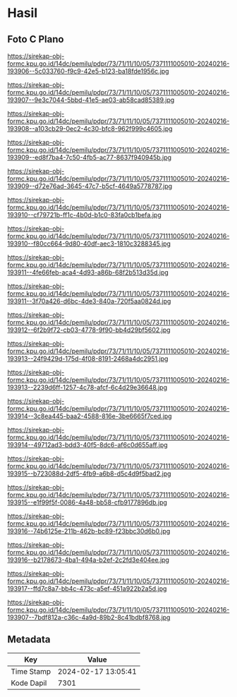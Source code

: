 # Hasil

## Foto C Plano

https://sirekap-obj-formc.kpu.go.id/14dc/pemilu/pdpr/73/71/11/10/05/7371111005010-20240216-193906--5c033760-f9c9-42e5-b123-ba18fde1956c.jpg

https://sirekap-obj-formc.kpu.go.id/14dc/pemilu/pdpr/73/71/11/10/05/7371111005010-20240216-193907--9e3c7044-5bbd-41e5-ae03-ab58cad85389.jpg

https://sirekap-obj-formc.kpu.go.id/14dc/pemilu/pdpr/73/71/11/10/05/7371111005010-20240216-193908--a103cb29-0ec2-4c30-bfc8-962f999c4605.jpg

https://sirekap-obj-formc.kpu.go.id/14dc/pemilu/pdpr/73/71/11/10/05/7371111005010-20240216-193909--ed8f7ba4-7c50-4fb5-ac77-8637f940945b.jpg

https://sirekap-obj-formc.kpu.go.id/14dc/pemilu/pdpr/73/71/11/10/05/7371111005010-20240216-193909--d72e76ad-3645-47c7-b5cf-4649a5778787.jpg

https://sirekap-obj-formc.kpu.go.id/14dc/pemilu/pdpr/73/71/11/10/05/7371111005010-20240216-193910--cf79721b-ff1c-4b0d-b1c0-83fa0cb1befa.jpg

https://sirekap-obj-formc.kpu.go.id/14dc/pemilu/pdpr/73/71/11/10/05/7371111005010-20240216-193910--f80cc664-9d80-40df-aec3-1810c3288345.jpg

https://sirekap-obj-formc.kpu.go.id/14dc/pemilu/pdpr/73/71/11/10/05/7371111005010-20240216-193911--4fe66feb-aca4-4d93-a86b-68f2b513d35d.jpg

https://sirekap-obj-formc.kpu.go.id/14dc/pemilu/pdpr/73/71/11/10/05/7371111005010-20240216-193911--3f70a426-d6bc-4de3-840a-720f5aa0824d.jpg

https://sirekap-obj-formc.kpu.go.id/14dc/pemilu/pdpr/73/71/11/10/05/7371111005010-20240216-193912--6f2b9f72-cb03-4778-9f90-bb4d29bf5602.jpg

https://sirekap-obj-formc.kpu.go.id/14dc/pemilu/pdpr/73/71/11/10/05/7371111005010-20240216-193913--24f9429d-175d-4f08-8191-2468a4dc2951.jpg

https://sirekap-obj-formc.kpu.go.id/14dc/pemilu/pdpr/73/71/11/10/05/7371111005010-20240216-193913--2239d6ff-1257-4c78-afcf-6c4d29e36648.jpg

https://sirekap-obj-formc.kpu.go.id/14dc/pemilu/pdpr/73/71/11/10/05/7371111005010-20240216-193914--3c8ea445-baa2-4588-816e-3be6665f7ced.jpg

https://sirekap-obj-formc.kpu.go.id/14dc/pemilu/pdpr/73/71/11/10/05/7371111005010-20240216-193914--49712ad3-bdd3-40f5-8dc6-af6c0d655aff.jpg

https://sirekap-obj-formc.kpu.go.id/14dc/pemilu/pdpr/73/71/11/10/05/7371111005010-20240216-193915--b723088d-2df5-4fb9-a6b8-d5c4d9f5bad2.jpg

https://sirekap-obj-formc.kpu.go.id/14dc/pemilu/pdpr/73/71/11/10/05/7371111005010-20240216-193915--e1f99f5f-0086-4a48-bb58-cfb9177896db.jpg

https://sirekap-obj-formc.kpu.go.id/14dc/pemilu/pdpr/73/71/11/10/05/7371111005010-20240216-193916--74b6125e-211b-462b-bc89-f23bbc30d6b0.jpg

https://sirekap-obj-formc.kpu.go.id/14dc/pemilu/pdpr/73/71/11/10/05/7371111005010-20240216-193916--b2178673-4ba1-494a-b2ef-2c2fd3e404ee.jpg

https://sirekap-obj-formc.kpu.go.id/14dc/pemilu/pdpr/73/71/11/10/05/7371111005010-20240216-193917--ffd7c8a7-bb4c-473c-a5ef-451a922b2a5d.jpg

https://sirekap-obj-formc.kpu.go.id/14dc/pemilu/pdpr/73/71/11/10/05/7371111005010-20240216-193907--7bdf812a-c36c-4a9d-89b2-8c41bdbf8768.jpg


## Metadata

| Key        | Value               |
| ---------- | ------------------- |
| Time Stamp | 2024-02-17 13:05:41 |
| Kode Dapil | 7301                |



